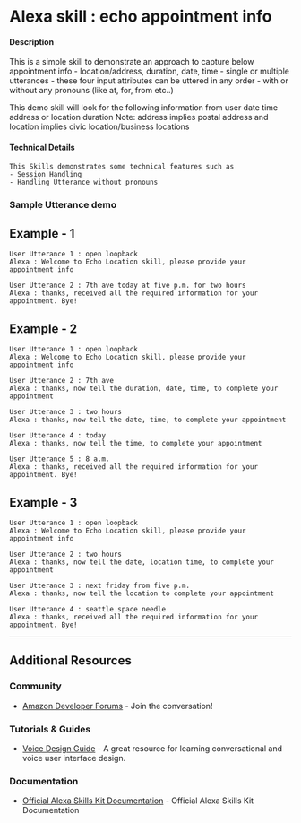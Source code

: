 # Alexa skill : echo appointment info

#### Description

 This is a simple skill to demonstrate an approach to capture below appointment info
     - location/address, duration, date, time
     - single or multiple utterances
     - these four input attributes can be uttered in any order
     - with or without any pronouns (like at, for, from etc..)

 This demo skill will look for the following information from user
        date
        time
        address or location
        duration
 Note: address implies postal address and location implies civic location/business locations

#### Technical Details
    This Skills demonstrates some technical features such as
    - Session Handling
    - Handling Utterance without pronouns

### Sample Utterance demo
## Example - 1
    User Utterance 1 : open loopback
    Alexa : Welcome to Echo Location skill, please provide your appointment info

    User Utterance 2 : 7th ave today at five p.m. for two hours
    Alexa : thanks, received all the required information for your appointment. Bye!

## Example - 2
    User Utterance 1 : open loopback
    Alexa : Welcome to Echo Location skill, please provide your appointment info

    User Utterance 2 : 7th ave
    Alexa : thanks, now tell the duration, date, time, to complete your appointment

    User Utterance 3 : two hours
    Alexa : thanks, now tell the date, time, to complete your appointment

    User Utterance 4 : today
    Alexa : thanks, now tell the time, to complete your appointment

    User Utterance 5 : 8 a.m.
    Alexa : thanks, received all the required information for your appointment. Bye!

## Example - 3
    User Utterance 1 : open loopback
    Alexa : Welcome to Echo Location skill, please provide your appointment info

    User Utterance 2 : two hours
    Alexa : thanks, now tell the date, location time, to complete your appointment

    User Utterance 3 : next friday from five p.m.
    Alexa : thanks, now tell the location to complete your appointment

    User Utterance 4 : seattle space needle
    Alexa : thanks, received all the required information for your appointment. Bye!

---

## Additional Resources

### Community
* [Amazon Developer Forums](https://forums.developer.amazon.com/spaces/165/index.html) - Join the conversation!

### Tutorials & Guides
* [Voice Design Guide](https://developer.amazon.com/designing-for-voice/) - A great resource for learning conversational and voice user interface design.

### Documentation
*  [Official Alexa Skills Kit Documentation](https://developer.amazon.com/docs/ask-overviews/build-skills-with-the-alexa-skills-kit.html) - Official Alexa Skills Kit Documentation
